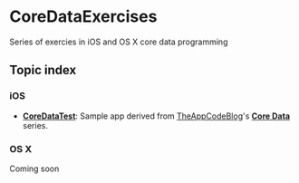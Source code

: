 # CoreDataExercises 

Series of exercies in iOS and OS X core data programming

## Topic index

### iOS

* [**CoreDataTest**](https://github.com/OCExercise/CoreDataExercises/tree/master/src/main/objc/ios/core-data-test/CoreDataTest.xcodeproj): Sample app derived from [TheAppCodeBlog](http://www.theappcodeblog.com)'s [**Core Data**](http://www.theappcodeblog.com/?p=249#more-249) series. 

### OS X

Coming soon
